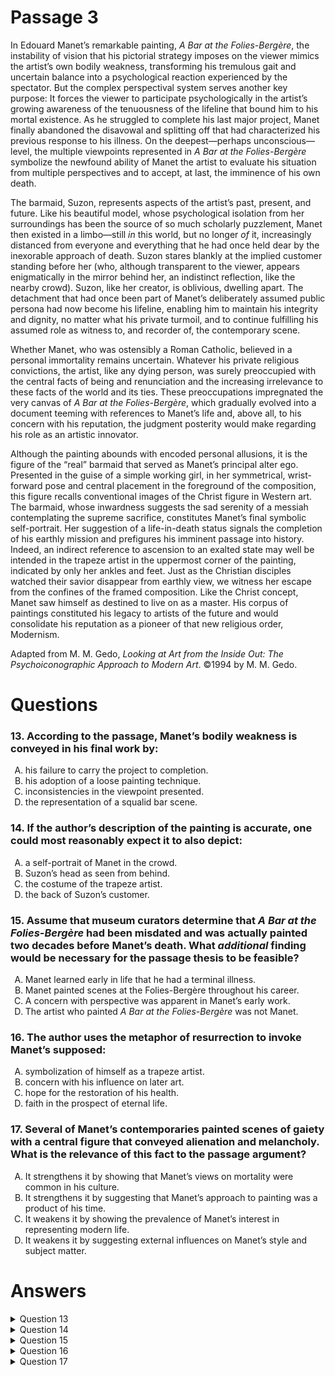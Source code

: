 # Passage 3
In Edouard Manet’s remarkable painting, _A Bar at the Folies-Bergère_, the instability of vision that his pictorial strategy imposes on the viewer mimics the artist’s own bodily weakness, transforming his tremulous gait and uncertain balance into a psychological reaction experienced by the spectator. But the complex perspectival system serves another key purpose: It forces the viewer to participate psychologically in the artist’s growing awareness of the tenuousness of the lifeline that bound him to his mortal existence. As he struggled to complete his last major project, Manet finally abandoned the disavowal and splitting off that had characterized his previous response to his illness. On the deepest—perhaps unconscious—level, the multiple viewpoints represented in _A Bar at the Folies-Bergère_ symbolize the newfound ability of Manet the artist to evaluate his situation from multiple perspectives and to accept, at last, the imminence of his own death.

The barmaid, Suzon, represents aspects of the artist’s past, present, and future. Like his beautiful model, whose psychological isolation from her surroundings has been the source of so much scholarly puzzlement, Manet then existed in a limbo—still _in_ this world, but no longer _of_ it, increasingly distanced from everyone and everything that he had once held dear by the inexorable approach of death. Suzon stares blankly at the implied customer standing before her (who, although transparent to the viewer, appears enigmatically in the mirror behind her, an indistinct reflection, like the nearby crowd). Suzon, like her creator, is oblivious, dwelling apart. The detachment that had once been part of Manet’s deliberately assumed public persona had now become his lifeline, enabling him to maintain his integrity and dignity, no matter what his private turmoil, and to continue fulfilling his assumed role as witness to, and recorder of, the contemporary scene.

Whether Manet, who was ostensibly a Roman Catholic, believed in a personal immortality remains uncertain. Whatever his private religious convictions, the artist, like any dying person, was surely preoccupied with the central facts of being and renunciation and the increasing irrelevance to these facts of the world and its ties. These preoccupations impregnated the very canvas of _A Bar at the Folies-Bergère_, which gradually evolved into a document teeming with references to Manet’s life and, above all, to his concern with his reputation, the judgment posterity would make regarding his role as an artistic innovator.

Although the painting abounds with encoded personal allusions, it is the figure of the “real” barmaid that served as Manet’s principal alter ego. Presented in the guise of a simple working girl, in her symmetrical, wrist-forward pose and central placement in the foreground of the composition, this figure recalls conventional images of the Christ figure in Western art. The barmaid, whose inwardness suggests the sad serenity of a messiah contemplating the supreme sacrifice, constitutes Manet’s final symbolic self-portrait. Her suggestion of a life-in-death status signals the completion of his earthly mission and prefigures his imminent passage into history. Indeed, an indirect reference to ascension to an exalted state may well be intended in the trapeze artist in the uppermost corner of the painting, indicated by only her ankles and feet. Just as the Christian disciples watched their savior disappear from earthly view, we witness her escape from the confines of the framed composition. Like the Christ concept, Manet saw himself as destined to live on as a master. His corpus of paintings constituted his legacy to artists of the future and would consolidate his reputation as a pioneer of that new religious order, Modernism.

Adapted from M. M. Gedo, _Looking at Art from the Inside Out: The Psychoiconographic Approach to Modern Art_. ©1994 by M. M. Gedo.

# Questions
### 13. According to the passage, Manet’s bodily weakness is conveyed in his final work by:
<ol type="A">
  <li>his failure to carry the project to completion.</li>
  <li>his adoption of a loose painting technique.</li>
  <li>inconsistencies in the viewpoint presented.</li>
  <li>the representation of a squalid bar scene.</li>
</ol>

### 14. If the author’s description of the painting is accurate, one could most reasonably expect it to also depict:
<ol type="A">
  <li>a self-portrait of Manet in the crowd.</li>
  <li>Suzon’s head as seen from behind.</li>
  <li>the costume of the trapeze artist.</li>
  <li>the back of Suzon’s customer.</li>
</ol>

### 15. Assume that museum curators determine that _A Bar at the Folies-Bergère_ had been misdated and was actually painted two decades before Manet’s death. What _additional_ finding would be necessary for the passage thesis to be feasible?
<ol type="A">
  <li>Manet learned early in life that he had a terminal illness.</li>
  <li>Manet painted scenes at the Folies-Bergère throughout his career.</li>
  <li>A concern with perspective was apparent in Manet’s early work.</li>
  <li>The artist who painted <i>A Bar at the Folies-Bergère</i> was not Manet.</li>
</ol>

### 16. The author uses the metaphor of resurrection to invoke Manet’s supposed:
<ol type="A">
  <li>symbolization of himself as a trapeze artist.</li>
  <li>concern with his influence on later art.</li>
  <li>hope for the restoration of his health.</li>
  <li>faith in the prospect of eternal life.</li>
</ol>

### 17. Several of Manet’s contemporaries painted scenes of gaiety with a central figure that conveyed alienation and melancholy. What is the relevance of this fact to the passage argument?
<ol type="A">
  <li>It strengthens it by showing that Manet’s views on mortality were common in his culture.</li>
  <li>It strengthens it by suggesting that Manet’s approach to painting was a product of his time.</li>
  <li>It weakens it by showing the prevalence of Manet’s interest in representing modern life.</li>
  <li>It weakens it by suggesting external influences on Manet’s style and subject matter.</li>
</ol>

# Answers
<details>
  <summary>Question 13</summary>
  <b>The solution is C</b>: inconsistencies in the viewpoint presented.

  <br><br>
  <b>Item Rationale:</b><br>
  This is a Comprehension question because it asks you to identify a central and explicit causal claim made in the passage.
  
  <br><br>
  <b>Option Rationale:</b><br>
  Option A: his failure to carry the project to completion.
<br>
Incorrect. Although the passage refers to Manet's “struggle . . . to complete his last major work” (first paragraph), the author writes that it is "the instability of vision" in that final work that mimics his bodily weakness, not his failure to complete the work. Further, given the passage reference to the “remarkable painting” that Manet produced, there is no suggestion that he did not, in fact, ultimately complete the painting.
<br><br>
Option B: his adoption of a loose painting technique.
<br>
Incorrect. The author refers to Manet’s “tremulous gait and uncertain balance” as hallmarks of his illness, and as elements that he “transform[s] into a psychological reaction experienced by the spectator” (first paragraph). But this is not the same as indicating that Manet’s painting style is “loose,” as this option would have it.
<br><br>
Option C: inconsistencies in the viewpoint presented.
<br>
Correct. The author says that Manet's “bodily weakness” is mimicked by the "instability of vision" (first paragraph) in his last work. At the end of the paragraph, we are told exactly what that instability of vision, or that “complex perspectival system,” consists of—"the multiple viewpoints represented in the" painting; this matches the "inconsistencies in the viewpoint" described by this option.
<br><br>
Option D: the representation of a squalid bar scene.
<br>
Incorrect. Although perhaps plausible, the author says that Manet's bodily weakness is mimicked by the "instability of vision" in the painting, putting the spectator into a position similar to that occupied by Manet. Although the painting is set in a bar, the passage does not describe the bar as “squalid,” nor use language to imply that it is that kind of setting.

</details>
<details>
  <summary>Question 14</summary>
  <b>The solution is B</b>: Suzon’s head as seen from behind.

  <br><br>
  <b>Item Rationale:</b><br>
  This is a Reasoning Beyond the Text question because it asks you to use information in the passage and apply it to derive information not present in the passage.
  
  <br><br>
  <b>Option Rationale:</b><br>
  Option A: a self-portrait of Manet in the crowd.
<br>
Incorrect. The author contends that Suzon (the figure in the painting) "represents aspects of the artist's past, present, and future" (paragraph 2), so there would be no need for Manet to paint himself into his painting. Furthermore, "the painting abounds with encoded personal allusions" (paragraph 4), suggesting the author’s view that Manet wants to present himself indirectly, in an “encoded” fashion,” rather than overtly in a self-portrait. The barmaid,” the author writes, “constitutes Manet's final symbolic self-portrait.”
<br><br>
Option B: Suzon’s head as seen from behind.
<br>
Correct. The passage describes the customer standing before Suzon in the painting as appearing “<i>in the mirror behind her</i>” (paragraph 2); surely, then, the back of her head would also appear in the mirror.
<br><br>
Option C: the costume of the trapeze artist.
<br>
Incorrect. The trapeze artist, in the “uppermost corner of the painting,” is "indicated by only her ankles and feet" (paragraph 4). Thus, there is no reason to believe that her costume would be visible.
<br><br>
Option D: the back of Suzon’s customer.
<br>
Incorrect. Suzon's customer appears in the mirror behind her, as "an indistinct reflection" (paragraph 2); that would be the front of the customer, so it would be highly unlikely that the customer's back would also appear in the painting.

</details>

<details>
  <summary>Question 15</summary>
  <b>The solution is A</b>: Manet learned early in life that he had a terminal illness.

  <br><br>
  <b>Item Rationale:</b><br>
  This is a Reasoning Beyond the Text question because it presents a hypothetical scenario not included in the passage and asks you to consider what information (again hypothetical information) would allow you to reconcile the passage with the new scenario. In other words, it asks you to assess the effect of new information on the passage itself.
  
  <br><br>
  <b>Option Rationale:</b><br>
  Option A: Manet learned early in life that he had a terminal illness.
<br>
Correct. The author argues that the painting conveys Manet’s struggle with "the tenuousness of the lifeline that bound him to his mortal existence" (first paragraph) and the "inexorable approach of death" (first paragraph), referring specifically to "his illness" and its symptoms (first paragraph). This argument would not hold unless Manet had known of his terminal illness at the time of its painting, as this option describes.
<br><br>
Option B: Manet painted scenes at the Folies-Bergère throughout his career.
<br>
Incorrect. Manet’s previous experiences painting the same real-life setting would be irrelevant to the passage thesis (which is that the painting conveys Manet's struggle with illness and impending death).
<br><br>
Option C: A concern with perspective was apparent in Manet’s early work.
<br>
Incorrect. If Manet had experimented with multiple perspectives early in his career, this would make less, not more, feasible the passage argument that these perspectives represented Manet’s ability to “accept, at last, the imminence of his own death” (first paragraph). This option suggests that the multiple perspectives represented in the painting would not be emblematic of the struggle in a late period of his life.
<br><br>
Option D: The artist who painted A Bar at the Folies-Bergère was not Manet.
<br>
Incorrect. This information would make the passage thesis—that the painting encodes Manet’s “personal” struggles and preoccupations--completely incorrect, so it is certainly not necessary for the thesis to be feasible.

</details>

<details>
  <summary>Question 16</summary>
  <b>The solution is B</b>: concern with his influence on later art.

  <br><br>
  <b>Item Rationale:</b><br>
  This is a Comprehension question because it asks you to identify the author’s use of a rhetorical structure (in this case, the metaphor of resurrection) and to infer from the meaning or purpose of that rhetorical structure in the context of the passage.
  
  <br><br>
  <b>Option Rationale:</b><br>
  Option A: symbolization of himself as a trapeze artist.
<br>
Incorrect. The author says explicitly that “an indirect reference to ascension to an exalted state may well be intended in the trapeze artist in the uppermost corner of the painting” (final paragraph). In other words, the author suggests that the painting may use the trapeze artist to <i>symbolize</i> “ascension to an exalted state.” This does not support the claim that the author invokes the metaphor of resurrection (or rebirth) to symbolize a trapeze artist.
<br><br>
Option B: concern with his influence on later art.
<br>
Correct. The question asks what the author may intend by using the metaphor of resurrection (or rebirth). The passage invokes this metaphor: "Like the Christ concept, Manet saw himself as destined to live on as a master. His corpus of paintings constituted his legacy …" (final paragraph). This option, then, clearly invokes the metaphor of resurrection (“like the Christ concept”) to suggest that Manet imagined he would live beyond his death as a result of the influence of his body of work.
<br><br>
Option C: hope for the restoration of his health.
<br>
Incorrect. The passage implies Manet's acceptance of death; his concern was with "his reputation, the judgment posterity would make regarding his role as an artistic innovator" (paragraph 3).
<br><br>
Option D: faith in the prospect of eternal life.
<br>
Incorrect. The author is not making a claim about Manet’s personal beliefs (“whether Manet … believed in a personal immortality remains <i>uncertain</i>" (paragraph 3). Rather, he uses the metaphor of rebirth to describe Manet’s preoccupation with his artistic legacy.

</details>

<details>
  <summary>Question 17</summary>
  <b>The solution is D</b>: It weakens it by suggesting external influences on Manet’s style and subject matter.

  <br><br>
  <b>Item Rationale:</b><br>
  This is a Reasoning Beyond the Text question because it introduces a hypothetical scenario that is not addressed in the passage and asks you to consider the impact of this scenario on passage arguments.
  
  <br><br>
  <b>Option Rationale:</b><br>
  Option A: It strengthens it by showing that Manet’s views on mortality were common in his culture.
<br>
Incorrect. If Manet’s views on mortality were common in his culture, this wouldn’t strengthen the passage argument that his approach to his own impending mortality influenced his art.
<br><br>
Option B: It strengthens it by suggesting that Manet’s approach to painting was a product of his time.
<br>
Incorrect. The passage suggests that Manet’s approach to painting was deeply personal, and that he hoped that his work would live on as an example of artistic innovation--that he would “live on as a Master” (final paragraph). If Manet was simply a “product of his time,” and others had been painting the same subjects and approaches as Manet was during his lifetime, this would weaken, rather than strengthen, the argument about his personal, innovative approach.
<br><br>
Option C: It weakens it by showing the prevalence of Manet’s interest in representing modern life.
<br>
Incorrect. Whether or not others shared Manet's interest in representing modern life is irrelevant to the argument that this work conveys Manet's struggle with his illness and impending death.
<br><br>
Option D: It weakens it by suggesting external influences on Manet’s style and subject matter.
<br>
Correct. The passage argues that Manet's style and subject matter were due to his personal circumstances and imminent death, but this option suggests he may have been influenced by an artistic trend of his time. If this were true, it would weaken the personal and psychological argument the author makes when he says, for instance: “On the deepest—perhaps unconscious—level, the multiple viewpoints represented in <i>A Bar at the Folies-Bergère</i> symbolize the newfound ability of Manet the artist to evaluate his situation from multiple perspectives and to accept, at last, the imminence of his own death” (first paragraph).

</details>
